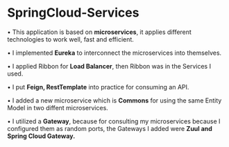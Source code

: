 # SpringCloud-Services

• This application is based on **microservices**, it applies different technologies to work well, fast and efficient.

• I implemented **Eureka** to interconnect the microservices into themselves.

• I applied Ribbon for **Load Balancer**, then Ribbon was in the Services I used.

• I put **Feign, RestTemplate** into practice for consuming an API.

• I added a new microservice which is **Commons** for using the same Entity Model in two diffent microservices.

• I  utilized a **Gateway**, because for consulting my microservices because I configured them as random ports,
  the Gateways I added were **Zuul and Spring Cloud Gateway.**


